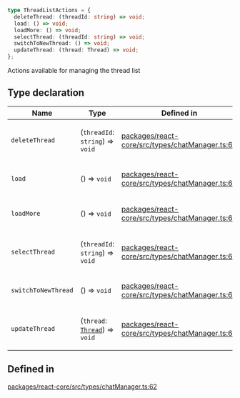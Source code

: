 ```ts
type ThreadListActions = {
  deleteThread: (threadId: string) => void;
  load: () => void;
  loadMore: () => void;
  selectThread: (threadId: string) => void;
  switchToNewThread: () => void;
  updateThread: (thread: Thread) => void;
};
```

Actions available for managing the thread list

## Type declaration

<table>
<thead>
<tr>
<th>Name</th>
<th>Type</th>
<th>Defined in</th>
</tr>
</thead>
<tbody>
<tr>
<td>

`deleteThread`

</td>
<td>

(`threadId`: `string`) => `void`

</td>
<td>

[packages/react-core/src/types/chatManager.ts:69](https://github.com/thesysdev/crayonai/blob/c138be830e4251fbc51e4da049a797e65138f6cd/frontend-sdk/packages/react-core/src/types/chatManager.ts#L69)

</td>
</tr>
<tr>
<td>

`load`

</td>
<td>

() => `void`

</td>
<td>

[packages/react-core/src/types/chatManager.ts:63](https://github.com/thesysdev/crayonai/blob/c138be830e4251fbc51e4da049a797e65138f6cd/frontend-sdk/packages/react-core/src/types/chatManager.ts#L63)

</td>
</tr>
<tr>
<td>

`loadMore`

</td>
<td>

() => `void`

</td>
<td>

[packages/react-core/src/types/chatManager.ts:65](https://github.com/thesysdev/crayonai/blob/c138be830e4251fbc51e4da049a797e65138f6cd/frontend-sdk/packages/react-core/src/types/chatManager.ts#L65)

</td>
</tr>
<tr>
<td>

`selectThread`

</td>
<td>

(`threadId`: `string`) => `void`

</td>
<td>

[packages/react-core/src/types/chatManager.ts:67](https://github.com/thesysdev/crayonai/blob/c138be830e4251fbc51e4da049a797e65138f6cd/frontend-sdk/packages/react-core/src/types/chatManager.ts#L67)

</td>
</tr>
<tr>
<td>

`switchToNewThread`

</td>
<td>

() => `void`

</td>
<td>

[packages/react-core/src/types/chatManager.ts:66](https://github.com/thesysdev/crayonai/blob/c138be830e4251fbc51e4da049a797e65138f6cd/frontend-sdk/packages/react-core/src/types/chatManager.ts#L66)

</td>
</tr>
<tr>
<td>

`updateThread`

</td>
<td>

(`thread`: [`Thread`](Thread.md)) => `void`

</td>
<td>

[packages/react-core/src/types/chatManager.ts:68](https://github.com/thesysdev/crayonai/blob/c138be830e4251fbc51e4da049a797e65138f6cd/frontend-sdk/packages/react-core/src/types/chatManager.ts#L68)

</td>
</tr>
</tbody>
</table>

## Defined in

[packages/react-core/src/types/chatManager.ts:62](https://github.com/thesysdev/crayonai/blob/c138be830e4251fbc51e4da049a797e65138f6cd/frontend-sdk/packages/react-core/src/types/chatManager.ts#L62)
